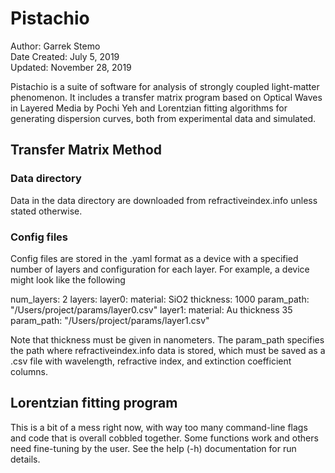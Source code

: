 # Pistachio

Author: Garrek Stemo\
Date Created: July 5, 2019\
Updated: November 28, 2019

Pistachio is a suite of software for analysis of strongly coupled light-matter phenomenon. 
It includes a transfer matrix program based on Optical Waves in Layered Media by Pochi Yeh 
and Lorentzian fitting algorithms for generating dispersion curves, both
from experimental data and simulated.

## Transfer Matrix Method

### Data directory

Data in the data directory are downloaded from refractiveindex.info unless stated otherwise.

### Config files

Config files are stored in the .yaml format as a device with a specified
number of layers and configuration for each layer. For example, a device might
look like the following

num_layers: 2
layers:
    layer0:
        material: SiO2 
        thickness: 1000 
        param_path: "/Users/project/params/layer0.csv"
    layer1:
        material: Au
        thickness 35
        param_path: "/Users/project/params/layer1.csv"

Note that thickness must be given in nanometers. The param_path specifies
the path where refractiveindex.info data is stored, which must be saved as
a .csv file with wavelength, refractive index, and extinction coefficient
columns.


## Lorentzian fitting program

This is a bit of a mess right now, with way too many command-line flags and
code that is overall cobbled together. Some functions work and others need fine-tuning
by the user. See the help (-h) documentation for run details.
